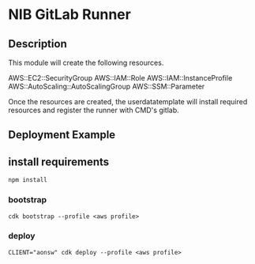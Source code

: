 # NIB GitLab Runner

## Description

This module will create the following resources.

AWS::EC2::SecurityGroup
AWS::IAM::Role
AWS::IAM::InstanceProfile
AWS::AutoScaling::AutoScalingGroup
AWS::SSM::Parameter

Once the resources are created, the userdatatemplate will install required resources and register the runner with CMD's gitlab.


## Deployment Example

## install requirements

```npm install```

### bootstrap

```cdk bootstrap --profile <aws profile>```

### deploy

```CLIENT="aonsw" cdk deploy --profile <aws profile>```


